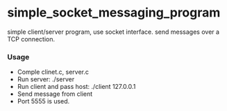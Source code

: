 # simple_socket_messaging_program
simple client/server program, use socket interface. send messages over a TCP connection.

### Usage
- Comple clinet.c, server.c
- Run server: ./server
- Run client and pass host: ./client 127.0.0.1
- Send message from client
- Port 5555 is used.
